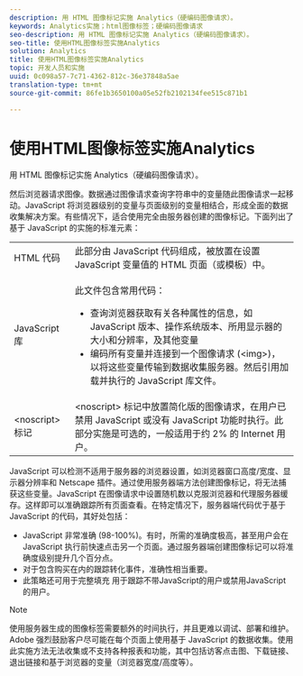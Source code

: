 ```yaml
---
description: 用 HTML 图像标记实施 Analytics（硬编码图像请求）。
keywords: Analytics实施；html图像标签；硬编码图像请求
seo-description: 用 HTML 图像标记实施 Analytics（硬编码图像请求）。
seo-title: 使用HTML图像标签实施Analytics
solution: Analytics
title: 使用HTML图像标签实施Analytics
topic: 开发人员和实施
uuid: 0c098a57-7c71-4362-812c-36e37848a5ae
translation-type: tm+mt
source-git-commit: 86fe1b3650100a05e52fb2102134fee515c871b1

---
```



# 使用HTML图像标签实施Analytics

用 HTML 图像标记实施 Analytics（硬编码图像请求）。

然后浏览器请求图像。数据通过图像请求查询字符串中的变量随此图像请求一起移动。JavaScript 将浏览器级别的变量与页面级别的变量相结合，形成全面的数据收集解决方案。有些情况下，适合使用完全由服务器创建的图像标记。下面列出了基于 JavaScript 的实施的标准元素：

<table id="table_20BBE4387F234CF199E6C99741AF265C"> 
 <tbody> 
  <tr> 
   <td> HTML 代码 </td> 
   <td> 此部分由 JavaScript 代码组成，被放置在设置 JavaScript 变量值的 HTML 页面（或模板）中。 </td> 
  </tr> 
  <tr> 
   <td> JavaScript 库 </td> 
   <td> <p>此文件包含常用代码： </p> 
    <ul id="ul_ED50D66F2B2B476E8D9063099995998D"> 
     <li id="li_E88F6F28EC8946469ADCEAFF2F0A4EBA">查询浏览器获取有关各种属性的信息，如 JavaScript 版本、操作系统版本、所用显示器的大小和分辨率，及其他变量 </li> 
     <li id="li_5CEBE37709D943B7921447FA7054A565">编码所有变量并连接到一个图像请求 (&lt;img&gt;)，以将这些变量传输到数据收集服务器。然后引用加载并执行的 JavaScript 库文件。 </li> 
    </ul> </td> 
  </tr> 
  <tr> 
   <td> &lt;noscript&gt; 标记 </td> 
   <td> &lt;noscript&gt; 标记中放置简化版的图像请求，在用户已禁用 JavaScript 或没有 JavaScript 功能时执行。此部分实施是可选的，一般适用于约 2% 的 Internet 用户。 </td> 
  </tr> 
 </tbody> 
</table>

JavaScript 可以检测不适用于服务器的浏览器设置，如浏览器窗口高度/宽度、显示器分辨率和 Netscape 插件。通过使用服务器端方法创建图像标记，将无法捕获这些变量。JavaScript 在图像请求中设置随机数以克服浏览器和代理服务器缓存。这样即可以准确跟踪所有页面查看。在特定情况下，服务器端代码优于基于 JavaScript 的代码，其好处包括：

* JavaScript 非常准确 (98-100%)。有时，所需的准确度极高，甚至用户会在 JavaScript 执行前快速点击另一个页面。通过服务器端创建图像标记可以将准确度级别提升几个百分点。
* 对于包含购买在内的跟踪转化事件，准确性相当重要。
* 此策略还可用于完整填充 <noscript> 用于跟踪不带JavaScript的用户或禁用JavaScript的用户。

>[!NOTE]
>
>使用服务器生成的图像标签需要额外的时间执行，并且更难以调试、部署和维护。Adobe 强烈鼓励客户尽可能在每个页面上使用基于 JavaScript 的数据收集。使用此实施方法无法收集或不支持各种报表和功能，其中包括访客点击图、下载链接、退出链接和基于浏览器的变量（浏览器宽度/高度等）。

